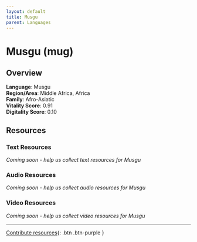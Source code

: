 ```yaml
---
layout: default
title: Musgu
parent: Languages
---
```


# Musgu (mug)

## Overview

**Language**: Musgu  
**Region/Area**: Middle Africa, Africa  
**Family**: Afro-Asiatic  
**Vitality Score**: 0.91  
**Digitality Score**: 0.10  

## Resources

### Text Resources
*Coming soon - help us collect text resources for Musgu*

### Audio Resources
*Coming soon - help us collect audio resources for Musgu*

### Video Resources
*Coming soon - help us collect video resources for Musgu*

---

[Contribute resources](https://fairtrain.github.io/){: .btn .btn-purple }
